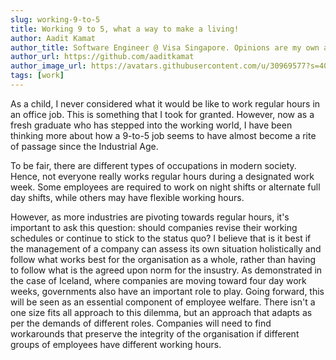 ```yaml
---
slug: working-9-to-5
title: Working 9 to 5, what a way to make a living!
author: Aadit Kamat
author_title: Software Engineer @ Visa Singapore. Opinions are my own and not the views of my employer.
author_url: https://github.com/aaditkamat
author_image_url: https://avatars.githubusercontent.com/u/30969577?s=400&u=9558fc3557d79c88a7080034fe8c22654aca2e4d&v=4
tags: [work]
---
```


As a child, I never considered what it would be like to work regular hours in an office job. This is something that I took for granted. However, now as a fresh graduate who has stepped into the working world, I have been thinking more about how a 9-to-5 job seems to have almost become a rite of passage since the Industrial Age.

To be fair, there are different types of occupations in modern society. Hence, not everyone really works regular hours during a designated work week. Some employees are required to work on night shifts or alternate full day shifts, while others may have flexible working hours.

However, as more industries are pivoting towards regular hours, it's important to ask this question: should companies revise their working schedules or continue to stick to the status quo? I believe that is it best if the management of a company can assess its own situation holistically and follow what works best for the organisation as a whole, rather than having to follow what is the agreed upon norm for the insustry. As demonstrated in the case of Iceland, where companies are moving toward four day work weeks, governments also have an important role to play. Going forward, this will be seen as an essential component of employee welfare. There isn't a one size fits all approach to this dilemma, but an approach that adapts as per the demands of different roles. Companies will need to find workarounds that preserve the integrity of the organisation if different groups of employees have different working hours.


